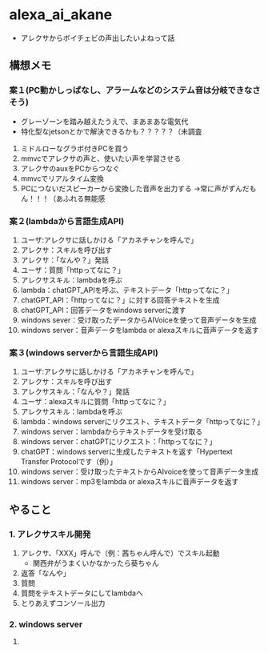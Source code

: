 # alexa_ai_akane
- アレクサからボイチェビの声出したいよねって話

## 構想メモ
### 案１(PC動かしっぱなし、アラームなどのシステム音は分岐できなさそう)
- グレーゾーンを踏み越えたうえで、まあまあな電気代
- 特化型なjetsonとかで解決できるかも？？？？？（未調査
1. ミドルローなグラボ付きPCを買う
2. mmvcでアレクサの声と、使いたい声を学習させる
3. アレクサのauxをPCからつなぐ
4. mmvcでリアルタイム変換
5. PCにつないだスピーカーから変換した音声を出力する
→常に声がずんだもん！！！（あふれる無能感

### 案２(lambdaから言語生成API)
1. ユーザ:アレクサに話しかける「アカネチャンを呼んで」
3. アレクサ：スキルを呼び出す
4. アレクサ：「なんや？」発話
5. ユーザ：質問「httpってなに？」
6. アレクサスキル：lambdaを呼ぶ
7. lambda：chatGPT_APIを呼ぶ、テキストデータ「httpってなに？」
8. chatGPT_API：「httpってなに？」に対する回答テキストを生成
9. chatGPT_API：回答データをwindows serverに渡す
10. windows sever：受け取ったデータからAIVoiceを使って音声データを生成
11. windows server：音声データをlambda or alexaスキルに音声データを返す

### 案３(windows serverから言語生成API)
1. ユーザ:アレクサに話しかける「アカネチャンを呼んで」
3. アレクサ：スキルを呼び出す
4. アレクサスキル：「なんや？」発話
5. ユーザ：alexaスキルに質問「httpってなに？」
6. アレクサスキル：lambdaを呼ぶ
7. lambda：windows serverにリクエスト、テキストデータ「httpってなに？」
8. windows server：lambdaからテキストデータを受け取る
8. windows server：chatGPTにリクエスト：「httpってなに？」
9. chatGPT：windows serverに生成したテキストを返す「Hypertext Transfer Protocolです（例）」
10. windows server：受け取ったテキストからAIvoiceを使って音声データ生成
11. windows server：mp3をlambda or alexaスキルに音声データを返す

## やること
### 1. アレクサスキル開発
1. アレクサ、「XXX」呼んで（例：茜ちゃん呼んで）でスキル起動
    - 関西弁がうまくいかなかったら葵ちゃん
2. 返答「なんや」
3. 質問
4. 質問をテキストデータにしてlambdaへ
5. とりあえずコンソール出力

### 2. windows server
1. 
